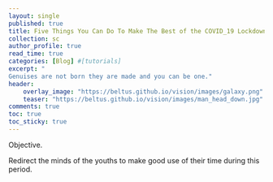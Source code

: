```yaml
---
layout: single
published: true
title: Five Things You Can Do To Make The Best of the COVID_19 Lockdown
collection: sc
author_profile: true
read_time: true
categories: [Blog] #[tutorials]
excerpt: "
Genuises are not born they are made and you can be one."
header:
    overlay_image: "https://beltus.github.io/vision/images/galaxy.png"
    teaser: "https://beltus.github.io/vision/images/man_head_down.jpg"
comments: true
toc: true
toc_sticky: true
---
```

Objective.

Redirect the minds of the youths to make good use of their time during this period.

